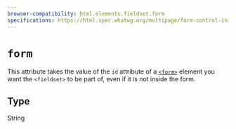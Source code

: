 ```yaml
---
browser-compatibility: html.elements.fieldset.form
specifications: https://html.spec.whatwg.org/multipage/form-control-infrastructure.html#attr-fae-form
---
```


# `form`

This attribute takes the value of the `id` attribute of a
[`<form>`](/en-US/docs/Web/HTML/Element/form)
element you want the `<fieldset>` to be part of, even if it is not
inside the form.

## Type

String
